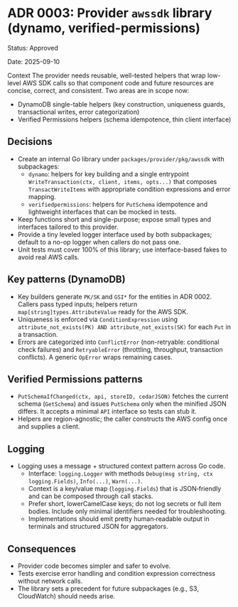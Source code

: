 # ADR 0003: Provider `awssdk` library (dynamo, verified-permissions)

Status: Approved

Date: 2025-09-10

Context
The provider needs reusable, well-tested helpers that wrap low-level AWS SDK calls so that component code and future resources are concise, correct, and consistent. Two areas are in scope now:
- DynamoDB single-table helpers (key construction, uniqueness guards, transactional writes, error categorization)
- Verified Permissions helpers (schema idempotence, thin client interface)

## Decisions
- Create an internal Go library under `packages/provider/pkg/awssdk` with subpackages:
   - `dynamo`: helpers for key building and a single entrypoint `WriteTransaction(ctx, client, items, opts...)` that composes `TransactWriteItems` with appropriate condition expressions and error mapping.
   - `verifiedpermissions`: helpers for `PutSchema` idempotence and lightweight interfaces that can be mocked in tests.
- Keep functions short and single-purpose; expose small types and interfaces tailored to this provider.
- Provide a tiny leveled logger interface used by both subpackages; default to a no-op logger when callers do not pass one.
- Unit tests must cover 100% of this library; use interface-based fakes to avoid real AWS calls.

## Key patterns (DynamoDB)
- Key builders generate `PK/SK` and `GSI*` for the entities in ADR 0002. Callers pass typed inputs; helpers return `map[string]types.AttributeValue` ready for the AWS SDK.
- Uniqueness is enforced via `ConditionExpression` using `attribute_not_exists(PK) AND attribute_not_exists(SK)` for each `Put` in a transaction.
- Errors are categorized into `ConflictError` (non-retryable: conditional check failures) and `RetryableError` (throttling, throughput, transaction conflicts). A generic `OpError` wraps remaining cases.

## Verified Permissions patterns
- `PutSchemaIfChanged(ctx, api, storeID, cedarJSON)` fetches the current schema (`GetSchema`) and issues `PutSchema` only when the minified JSON differs. It accepts a minimal `API` interface so tests can stub it.
- Helpers are region-agnostic; the caller constructs the AWS config once and supplies a client.

## Logging
- Logging uses a message + structured context pattern across Go code.
  - Interface: `logging.Logger` with methods `Debug(msg string, ctx logging.Fields)`, `Info(...)`, `Warn(...)`.
  - Context is a key/value map (`logging.Fields`) that is JSON‑friendly and can be composed through call stacks.
  - Prefer short, lowerCamelCase keys; do not log secrets or full item bodies. Include only minimal identifiers needed for troubleshooting.
  - Implementations should emit pretty human‑readable output in terminals and structured JSON for aggregators.

## Consequences
- Provider code becomes simpler and safer to evolve.
- Tests exercise error handling and condition expression correctness without network calls.
- The library sets a precedent for future subpackages (e.g., S3, CloudWatch) should needs arise.
